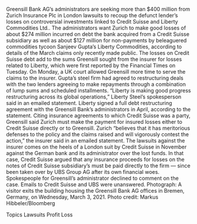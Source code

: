 Greensill Bank AG’s administrators are seeking more than $400 million from Zurich Insurance Plc in London lawsuits to recoup the defunct lender’s losses on controversial investments linked to Credit Suisse and Liberty Commodities Ltd..
The administrators want Zurich to make good losses of about $274 million incurred on debt the bank acquired from a Credit Suisse subsidiary as well as about $127 million for non-payments by beleaguered commodities tycoon Sanjeev Gupta’s Liberty Commodities, according to details of the March claims only recently made public.
The losses on Credit Suisse debt add to the sums Greensill sought from the insurer for losses related to Liberty, which were first reported by the Financial Times on Tuesday. On Monday, a UK court allowed Greensill more time to serve the claims to the insurer.
Gupta’s steel firm had agreed to restructuring deals with the two lenders agreeing to make repayments through a combination of lump sums and scheduled installments. “Liberty is making good progress restructuring across its global operations,” Liberty Steel’s spokesperson said in an emailed statement. Liberty signed a full debt restructuring agreement with the Greensill Bank’s administrators in April, according to the statement.
Citing insurance agreements to which Credit Suisse was a party, Greensill said Zurich must make the payment for insured losses either to Credit Suisse directly or to Greensill.
Zurich “believes that it has meritorious defenses to the policy and the claims raised and will vigorously contest the action,” the insurer said in an emailed statement.
The lawsuits against the insurer comes on the heels of a London suit by Credit Suisse in November against the German bank and its administrator over the lost funds.
In that case, Credit Suisse argued that any insurance proceeds for losses on the notes of Credit Suisse subsidiary’s must be paid directly to the firm — since been taken over by UBS Group AG after its own financial woes.
Spokespeople for Greensill’s administrator declined to comment on the case. Emails to Credit Suisse and UBS were unanswered.
Photograph: A visitor exits the building housing the Greensill Bank AG offices in Bremen, Germany, on Wednesday, March 3, 2021. Photo credit: Markus Hibbeler/Bloomberg

Topics
Lawsuits
Profit Loss
